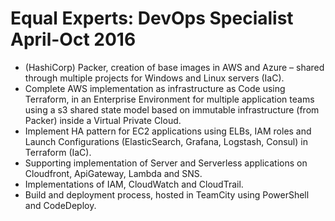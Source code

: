# Equal Experts: DevOps Specialist April-Oct 2016

- (HashiCorp) Packer, creation of base images in AWS and Azure – shared
  through multiple projects for Windows and Linux servers (IaC).
- Complete AWS implementation as infrastructure as Code using Terraform, in an
  Enterprise Environment for multiple application teams using a s3 shared
  state model based on immutable infrastructure (from Packer) inside a Virtual
  Private Cloud.
- Implement HA pattern for EC2 applications using ELBs, IAM roles and Launch
  Configurations (ElasticSearch, Grafana, Logstash, Consul) in Terraform
  (IaC).
- Supporting implementation of Server and Serverless applications on
  Cloudfront, ApiGateway, Lambda and SNS.
- Implementations of IAM, CloudWatch and CloudTrail.
- Build and deployment process, hosted in TeamCity using PowerShell and
  CodeDeploy.
